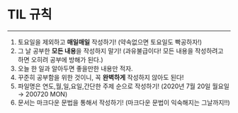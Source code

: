 # TIL 규칙

---

1. 토요일을 제외하고 **매일매일** 작성하기! (약속없으면 토요일도 빡공하자!)
2. 그 날 공부한 **모든 내용**을 작성하지 말기! (과유불급이다! 모든 내용을 작성하려고 하면 오히려 공부에 방해가 된다.)
3. 오늘 한 일과 알아두면 좋을만한 내용만 적자.
4. 꾸준히 공부함을 위한 것이니, 꼭 **완벽하게** 작성하지 않아도 된다!
5. 파일명은 연도,월,일,요일,간단한 주제 순으로 작성하기! (2020년 7월 20일 월요일 → 200720 MON)
6. 문서는 마크다운 문법을 통해서 작성하기! (마크다운 문법이 익숙해지는 그날까지!!)
